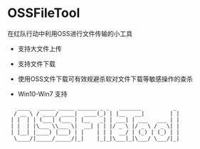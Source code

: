 # OSSFileTool
在红队行动中利用OSS进行文件传输的小工具

+ 支持大文件上传

+ 支持文件下载

+ 使用OSS文件下载可有效规避杀软对文件下载等敏感操作的查杀

+ Win10-Win7 支持

```
   ____   _____ _____ ______ _ _   _______          _ 
  / __ \ / ____/ ____|  ____(_) | |__   __|        | |
 | |  | | (___| (___ | |__   _| | ___| | ___   ___ | |
 | |  | |\___ \\___ \|  __| | | |/ _ \ |/ _ \ / _ \| |
 | |__| |____) |___) | |    | | |  __/ | (_) | (_) | |
  \____/|_____/_____/|_|    |_|_|\___|_|\___/ \___/|_|
                                                      
                                            
```
